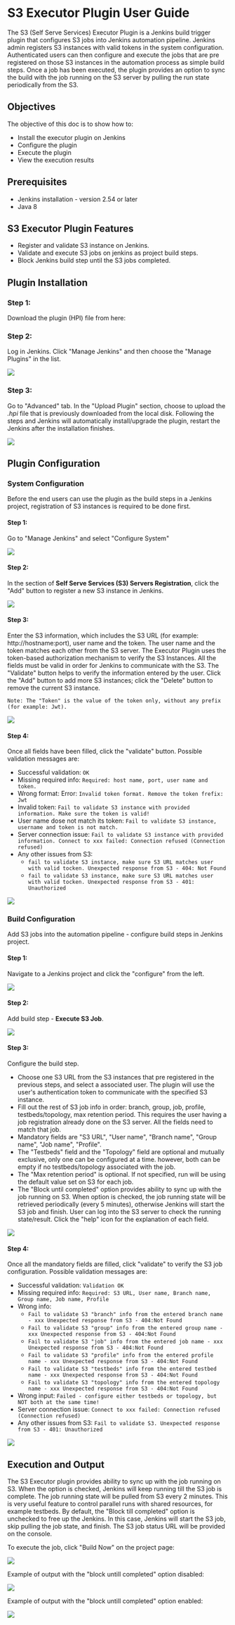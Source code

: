 # S3 Executor Plugin User Guide

The S3 (Self Serve Services) Executor Plugin is a Jenkins build trigger plugin that configures S3 jobs into Jenkins automation pipeline. Jenkins admin registers S3 instances with valid tokens in the system configuration. Authenticated users can then configure and execute the jobs that are pre registered on those S3 instances in the automation process as simple build steps. Once a job has been executed, the plugin provides an option to sync the build with the job running on the S3 server by pulling the run state periodically from the S3.

## Objectives

The objective of this doc is to show how to:

* Install the executor plugin on Jenkins
* Configure the plugin
* Execute the plugin
* View the execution results

## Prerequisites

* Jenkins installation - version 2.54 or later
* Java 8

## S3 Executor Plugin Features
* Register and validate S3 instance on Jenkins.
* Validate and execute S3 jobs on jenkins as project build steps.
* Block Jenkins build step until the S3 jobs completed.

## Plugin Installation

### Step 1:
Download the plugin (HPI) file from here:

### Step 2:
Log in Jenkins. Click "Manage Jenkins" and then choose the "Manage Plugins" in the list.

![](assets/images/install1.png)

### Step 3:
Go to "Advanced" tab. In the "Upload Plugin" section, choose to upload the _.hpi_ file that is previously downloaded from the local disk. Following the steps and Jenkins will automatically install/upgrade the plugin, restart the Jenkins after the installation finishes.

![](assets/images/install2.png)

## Plugin Configuration

### System Configuration
Before the end users can use the plugin as the build steps in a Jenkins project, registration of S3 instances is required to be done first.

#### Step 1:
Go to "Manage Jenkins" and select "Configure System"

![](assets/images/sysconfig1.png)

#### Step 2:
In the section of __Self Serve Services (S3) Servers Registration__, click the "Add" button to register a new S3 instance in Jenkins.

![](assets/images/sysconfig2.png)

#### Step 3:
Enter the S3 information, which includes the S3 URL (for example: http://hostname:port), user name and the token. The user name and the token matches each other from the S3 server. The Executor Plugin uses the token-based authorization mechanism to verify the S3 Instances. All the fields must be valid in order for Jenkins to communicate with the S3. The "Validate" button helps to verify the information entered by the user. Click the "Add" button to add more S3 instances; click the "Delete" button to remove the current S3 instance.

`Note: The "Token" is the value of the token only, without any prefix (for example: Jwt).`
 
![](assets/images/sysconfig3.png)

#### Step 4:
Once all fields have been filled, click the "validate" button. Possible validation messages are:
* Successful validation: `OK`
* Missing required info: `Required: host name, port, user name and token.`
* Wrong format: Error: `Invalid token format. Remove the token frefix: Jwt`
* Invalid token: `Fail to validate S3 instance with provided information. Make sure the token is valid!`
* User name dose not match its token: `Fail to validate S3 instance, username and token is not match.`
* Server connection issue: `Fail to validate S3 instance with provided information. Connect to xxx failed: Connection refused (Connection refused)`
* Any other issues from S3:
  * `fail to validate S3 instance, make sure S3 URL matches user with valid tocken. Unexpected response from S3 - 404: Not Found`
  * `fail to validate S3 instance, make sure S3 URL matches user with valid tocken. Unexpected response from S3 - 401: Unauthorized`

![](assets/images/sysconfig4.png)

### Build Configuration
Add S3 jobs into the automation pipeline - configure build steps in Jenkins project.

#### Step 1:
Navigate to a Jenkins project and click the "configure" from the left.

![](assets/images/buildconfig1.png)

#### Step 2:
Add build step - __Execute S3 Job__.

![](assets/images/buildconfig2.png)

#### Step 3:
Configure the build step. 
* Choose one S3 URL from the S3 instances that pre registered in the previous steps, and select a associated user. The plugin will use the user's authentication token to communicate with the specified S3 instance.
* Fill out the rest of S3 job info in order:  branch, group, job, profile, testbeds/topology, max retention period. This requires the user having a job registration already done on the S3 server. All the fields need to match that job.
* Mandatory fields are "S3 URL", "User name", "Branch name", "Group name", "Job name", "Profile".
* The "Testbeds" field and the "Topology" field are optional and mutually exclusive, only one can be configured at a time. however, both can be empty if no testbeds/topology associated with the job.
* The "Max retention period" is optional. If not specified, run will be using the default value set on S3 for each job.
* The "Block until completed" option provides ability to sync up with the job running on S3. When option is checked, the job running state will be retrieved periodically (every 5 minutes), otherwise Jenkins will start the S3 job and finish. User can log into the S3 server to check the running state/result.
Click the "help" icon for the explanation of each field.
 
![](assets/images/buildconfig3.png)

#### Step 4:
Once all the mandatory fields are filled, click "validate" to verify the S3 job configuration. 
Possible validation messages are:
* Successful validation: `Validation OK`
* Missing required info: `Required: S3 URL, User name, Branch name, Group name, Job name, Profile`
* Wrong info:
  * `Fail to validate S3 "branch" info from the entered branch name - xxx Unexpected response from S3 - 404:Not Found`
  * `Fail to validate S3 "group" info from the entered group name - xxx Unexpected response from S3 - 404:Not Found`
  * `Fail to validate S3 "job" info from the entered job name - xxx Unexpected response from S3 - 404:Not Found`
  * `Fail to validate S3 "profile" info from the entered profile name - xxx Unexpected response from S3 - 404:Not Found`
  * `Fail to validate S3 "testbeds" info from the entered testbed name - xxx Unexpected response from S3 - 404:Not Found`
  * `Fail to validate S3 "topology" info from the entered topology name - xxx Unexpected response from S3 - 404:Not Found`
* Wrong input: `Failed - configure either testbeds or topology, but NOT both at the same time!`
* Server connection issue: `Connect to xxx failed: Connection refused (Connection refused)`
* Any other issues from S3: `Fail to validate S3. Unexpected response from S3 - 401: Unauthorized`

![](assets/images/buildconfig4.png)

## Execution and Output

The S3 Executor plugin provides ability to sync up with the job running on S3. When the option is checked, Jenkins will keep running till the S3 job is complete. The job running state will be pulled from S3 every 2 minutes. This is very useful feature to control parallel runs with shared resources, for example testbeds. By default, the "Block till completed" option is unchecked to free up the Jenkins. In this case, Jenkins will start the S3 job, skip pulling the job state, and finish. The S3 job status URL will be provided on the console.

To execute the job, click "Build Now" on the project page:

![](assets/images/run.png)

Example of output with the "block untill completed" option disabled: 

![](assets/images/output1.png)


Example of output with the "block untill completed" option enabled:

![](assets/images/output2.png)